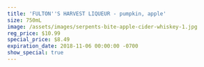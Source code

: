```yaml
---
title: 'FULTON''S HARVEST LIQUEUR - pumpkin, apple'
size: 750mL
image: /assets/images/serpents-bite-apple-cider-whiskey-1.jpg
reg_price: $10.99
special_price: $8.49
expiration_date: 2018-11-06 00:00:00 -0700
show_special: true
---
```


